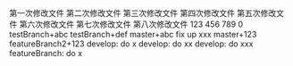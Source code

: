 第一次修改文件
第二次修改文件
第三次修改文件
第四次修改文件
第五次修改文件
第六次修改文件
第七次修改文件
第八次修改文件
123
456
789
0
testBranch+abc
testBranch+def
master+abc
fix up xxx
master+123
featureBranch2+123
develop: do x
develop: do xx
develop: do xxx
featureBranch: do x
